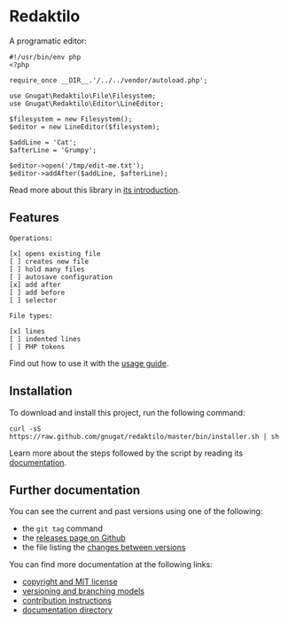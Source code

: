 # Redaktilo

A programatic editor:

    #!/usr/bin/env php
    <?php

    require_once __DIR__.'/../../vendor/autoload.php';

    use Gnugat\Redaktilo\File\Filesystem;
    use Gnugat\Redaktilo\Editor\LineEditor;

    $filesystem = new Filesystem();
    $editor = new LineEditor($filesystem);

    $addLine = 'Cat';
    $afterLine = 'Grumpy';

    $editor->open('/tmp/edit-me.txt');
    $editor->addAfter($addLine, $afterLine);

Read more about this library in [its introduction](doc/01-introduction.md).

## Features

    Operations:

    [x] opens existing file
    [ ] creates new file
    [ ] hold many files
    [ ] autosave configuration
    [x] add after
    [ ] add before
    [ ] selector

    File types:

    [x] lines
    [ ] indented lines
    [ ] PHP tokens

Find out how to use it with the [usage guide](doc/03-usage.md).

## Installation

To download and install this project, run the following command:

    curl -sS https://raw.github.com/gnugat/redaktilo/master/bin/installer.sh | sh

Learn more about the steps followed by the script by reading its [documentation](doc/02-installation.md).

## Further documentation

You can see the current and past versions using one of the following:

* the `git tag` command
* the [releases page on Github](https://github.com/gnugat/redaktilo/releases)
* the file listing the [changes between versions](CHANGELOG.md)

You can find more documentation at the following links:

* [copyright and MIT license](LICENSE)
* [versioning and branching models](VERSIONING.md)
* [contribution instructions](CONTRIBUTING.md)
* [documentation directory](doc)
